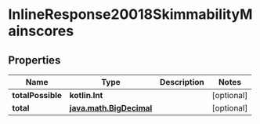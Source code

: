 
# InlineResponse20018SkimmabilityMainscores

## Properties
Name | Type | Description | Notes
------------ | ------------- | ------------- | -------------
**totalPossible** | **kotlin.Int** |  |  [optional]
**total** | [**java.math.BigDecimal**](java.math.BigDecimal.md) |  |  [optional]




